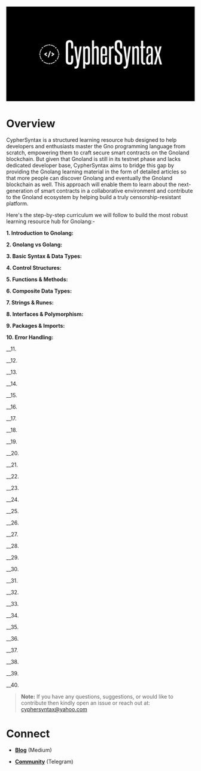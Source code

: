 ![Alt Image](https://github.com/Danish-Mahboob/CypherSyntax/blob/59c7984cfa85a5f215d67bdd50527b515f7880ed/Banner.jpg)

# Overview

CypherSyntax is a structured learning resource hub designed to help developers and enthusiasts master the Gno programming language from scratch, empowering them to craft secure smart contracts on the Gnoland blockchain. But given that Gnoland is still in its testnet phase and lacks dedicated developer base, CypherSyntax aims to bridge this gap by providing the Gnolang learning material in the form of detailed articles so that more people can discover Gnolang and eventually the Gnoland blockchain as well. This approach will enable them to learn about the next-generation of smart contracts in a collaborative environment and contribute to the Gnoland ecosystem by helping build a truly censorship-resistant platform.


Here's the step-by-step curriculum we will follow to build the most robust learning resource hub for Gnolang:-

__1. Introduction to Gnolang:__

__2. Gnolang vs Golang:__

__3. Basic Syntax & Data Types:__

__4. Control Structures:__

__5. Functions & Methods:__

__6. Composite Data Types:__

__7. Strings & Runes:__

__8. Interfaces & Polymorphism:__

__9. Packages & Imports:__

__10. Error Handling:__

__11.

__12.

__13.

__14.

__15.

__16.

__17.

__18.

__19.

__20.

__21.

__22.

__23.

__24.

__25.

__26.

__27.

__28.

__29.

__30.

__31.

__32.

__33.

__34.

__35.

__36.

__37.

__38.

__39.

__40.


>__Note:__ If you have any questions, suggestions, or would like to contribute then kindly open an issue or reach out at: cyphersyntax@yahoo.com


# Connect
+ __[Blog](https://medium.com/@cyphersyntax)__ (Medium)

+ __[Community](https://t.me/cyphersyntax)__ (Telegram)

